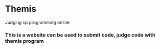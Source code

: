 # Themis
Judging cp programming online

### This is a website can be used to submit code, judge code with themis program
